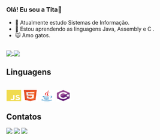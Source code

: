 ### Olá! Eu sou a Tita👋

- 🔭 Atualmente estudo Sistemas de Informação.
- 🌱 Estou aprendendo as linguagens Java, Assembly e C .
- 🐱 Amo gatos.

## 
  <a href="https://github.com/titahcarvalho">
  <img height=180cm align="center" src="https://github-readme-stats.vercel.app/api?username=titahcarvalho&show_icons=true&theme=radical" />
</a>
<a href="https://github.com/titahcarvalho">
  <img height=180cm align="center" src="https://github-readme-stats.vercel.app/api/top-langs?username=titahcarvalho&layout=compact&langs_count=8&card_width=320&show_icons=true&theme=radical" />
</a>

## Linguagens

<div style="display: inline_block"><br>
  <img align="center" alt="Tita-Js" height="30" width="40" src="https://raw.githubusercontent.com/devicons/devicon/master/icons/javascript/javascript-plain.svg">
  <img align="center" alt="Tita-HTML" height="30" width="40" src="https://raw.githubusercontent.com/devicons/devicon/master/icons/html5/html5-original.svg">
  <img align="center" alt="Tita-Java" height="30" width="40" src="https://raw.githubusercontent.com/devicons/devicon/master/icons/java/java-original.svg">
  <img align="center" alt="Tita-Csharp" height="30" width="40" src="https://raw.githubusercontent.com/devicons/devicon/master/icons/csharp/csharp-original.svg">
</div>

## Contatos

<div> 
 
 
  <a href="https://discord.com/channels/@me/1158879817366765710" target="_blank"><img src="https://img.shields.io/badge/Discord-7289DA?style=for-the-badge&logo=discord&logoColor=white" target="_blank"></a> 
  <a href = "mailto:titahcarvalho@hotmail.com"><img src="https://img.shields.io/badge/-Gmail-%23333?style=for-the-badge&logo=gmail&logoColor=white" target="_blank"></a>
  <a href="https://www.linkedin.com/in/angelicadecarvalhot/" target="_blank"><img src="https://img.shields.io/badge/-LinkedIn-%230077B5?style=for-the-badge&logo=linkedin&logoColor=white" target="_blank"></a> 
  
</div>

